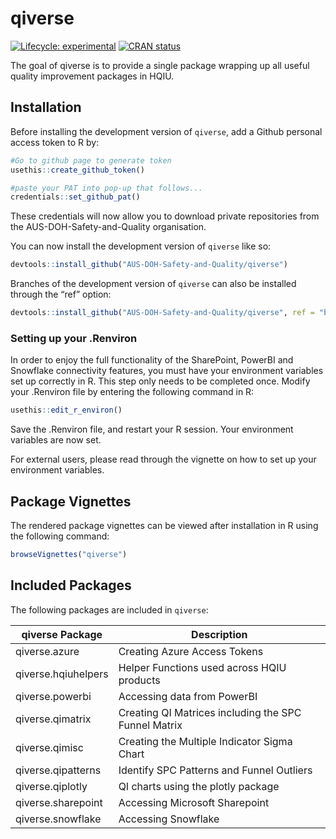
<!-- README.md is generated from README.Rmd. Please edit that file -->

# qiverse

<!-- badges: start -->

[![Lifecycle:
experimental](https://img.shields.io/badge/lifecycle-experimental-orange.svg)](https://lifecycle.r-lib.org/articles/stages.html#experimental)
[![CRAN
status](https://www.r-pkg.org/badges/version/qiverse)](https://CRAN.R-project.org/package=qiverse)

<!-- badges: end -->

The goal of qiverse is to provide a single package wrapping up all
useful quality improvement packages in HQIU.

## Installation

Before installing the development version of `qiverse`, add a Github
personal access token to R by:

``` r
#Go to github page to generate token
usethis::create_github_token()

#paste your PAT into pop-up that follows...
credentials::set_github_pat()
```

These credentials will now allow you to download private repositories
from the AUS-DOH-Safety-and-Quality organisation.

You can now install the development version of `qiverse` like so:

``` r
devtools::install_github("AUS-DOH-Safety-and-Quality/qiverse")
```

Branches of the development version of `qiverse` can also be installed
through the “ref” option:

``` r
devtools::install_github("AUS-DOH-Safety-and-Quality/qiverse", ref = "branch-a")
```

### Setting up your .Renviron

In order to enjoy the full functionality of the SharePoint, PowerBI and
Snowflake connectivity features, you must have your environment
variables set up correctly in R. This step only needs to be completed
once. Modify your .Renviron file by entering the following command in R:

``` r
usethis::edit_r_environ()
```

Save the .Renviron file, and restart your R session. Your environment
variables are now set.

For external users, please read through the vignette on how to set up
your environment variables.

## Package Vignettes

The rendered package vignettes can be viewed after installation in R
using the following command:

``` r
browseVignettes("qiverse")
```

## Included Packages

The following packages are included in `qiverse`:

| qiverse Package     | Description                                          |
|---------------------|------------------------------------------------------|
| qiverse.azure       | Creating Azure Access Tokens                         |
| qiverse.hqiuhelpers | Helper Functions used across HQIU products           |
| qiverse.powerbi     | Accessing data from PowerBI                          |
| qiverse.qimatrix    | Creating QI Matrices including the SPC Funnel Matrix |
| qiverse.qimisc      | Creating the Multiple Indicator Sigma Chart          |
| qiverse.qipatterns  | Identify SPC Patterns and Funnel Outliers            |
| qiverse.qiplotly    | QI charts using the plotly package                   |
| qiverse.sharepoint  | Accessing Microsoft Sharepoint                       |
| qiverse.snowflake   | Accessing Snowflake                                  |
